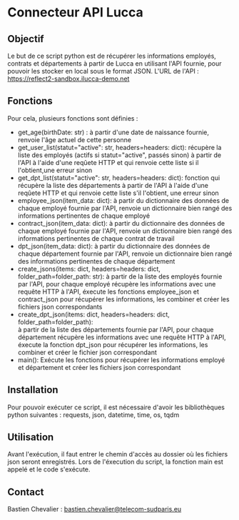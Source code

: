 # Connecteur API Lucca

## Objectif
Le but de ce script python est de récupérer les informations employés, contrats et départements à partir de Lucca en utilisant l'API fournie, pour pouvoir les stocker en local sous le format JSON.
L'URL de l'API : https://reflect2-sandbox.ilucca-demo.net


## Fonctions
Pour cela, plusieurs fonctions sont définies :
- get_age(birthDate: str) : 
    à partir d'une date de naissance fournie, renvoie l'âge actuel de cette personne
- get_user_list(statut="active": str, headers=headers: dict): 
    récupère la liste des employés (actifs si statut="active", passés sinon) à partir de l'API à l'aide d'une reqûete HTTP et qui renvoie cette liste si il l'obtient,une erreur sinon
- get_dpt_list(statut="active": str, headers=headers: dict): 
    fonction qui récupère la liste des départements à partir de l'API à l'aide d'une reqûete HTTP et qui renvoie cette liste s'il l'obtient, une erreur sinon
- employee_json(item_data: dict): 
    à partir du dictionnaire des données de chaque employé fournie par l'API, renvoie un dictionnaire bien rangé des informations pertinentes de chaque employé
- contract_json(item_data: dict):
    à partir du dictionnaire des données de chaque employé fournie par l'API, renvoie un dictionnaire bien rangé des informations pertinentes de chaque contrat de travail
- dpt_json(item_data: dict):
    à partir du dictionnaire des données de chaque département fournie par l'API, renvoie un dictionnaire bien rangé des informations pertinentes de chaque département
- create_jsons(items: dict, headers=headers: dict, folder_path=folder_path: str):
    à partir de la liste des employés fournie par l'API, pour chaque employé récupère les informations avec une requête HTTP à l'API, éxecute les fonctions employee_json et contract_json pour récupérer les informations, les combiner et créer les fichiers json correspondants
- create_dpt_json(items: dict, headers=headers: dict, folder_path=folder_path):  
    à partir de la liste des départements fournie par l'API, pour chaque département récupère les informations avec une requête HTTP à l'API, éxecute la fonction dpt_json pour récupérer les informations, les combiner et créer le fichier json correspondant
- main():
    Exécute les fonctions pour récupérer les informations employé et département et créer les fichiers json correspondant

## Installation
Pour pouvoir exécuter ce script, il est nécessaire d'avoir les bibliothèques python suivantes : requests, json, datetime, time, os, tqdm

## Utilisation
Avant l'exécution, il faut entrer le chemin d'accès au dossier où les fichiers json seront enregistrés.
Lors de l'éxecution du script, la fonction main est appelé et le code s'exécute.

## Contact
Bastien Chevalier : bastien.chevalier@telecom-sudparis.eu